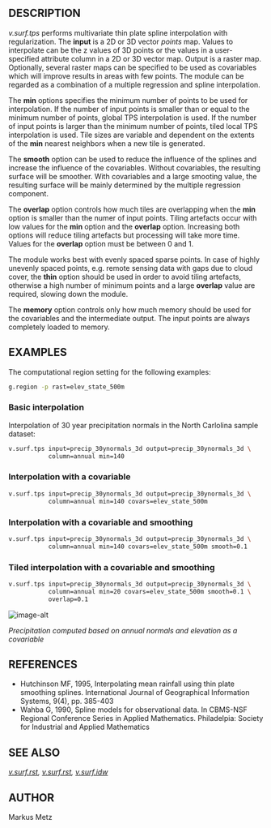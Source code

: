 ## DESCRIPTION

*v.surf.tps* performs multivariate thin plate spline interpolation with
regularization. The **input** is a 2D or 3D vector *points* map. Values
to interpolate can be the z values of 3D points or the values in a
user-specified attribute column in a 2D or 3D vector map. Output is a
raster map. Optionally, several raster maps can be specified to be used
as covariables which will improve results in areas with few points. The
module can be regarded as a combination of a multiple regression and
spline interpolation.

The **min** options specifies the minimum number of points to be used
for interpolation. If the number of input points is smaller than or
equal to the minimum number of points, global TPS interpolation is used.
If the number of input points is larger than the minimum number of
points, tiled local TPS interpolation is used. Tile sizes are variable
and dependent on the extents of the **min** nearest neighbors when a new
tile is generated.

The **smooth** option can be used to reduce the influence of the splines
and increase the influence of the covariables. Without covariables, the
resulting surface will be smoother. With covariables and a large
smooting value, the resulting surface will be mainly determined by the
multiple regression component.

The **overlap** option controls how much tiles are overlapping when the
**min** option is smaller than the numer of input points. Tiling
artefacts occur with low values for the **min** option and the
**overlap** option. Increasing both options will reduce tiling artefacts
but processing will take more time. Values for the **overlap** option
must be between 0 and 1.

The module works best with evenly spaced sparse points. In case of
highly unevenly spaced points, e.g. remote sensing data with gaps due to
cloud cover, the **thin** option should be used in order to avoid tiling
artefacts, otherwise a high number of minimum points and a large
**overlap** value are required, slowing down the module.

The **memory** option controls only how much memory should be used for
the covariables and the intermediate output. The input points are always
completely loaded to memory.

## EXAMPLES

The computational region setting for the following examples:

```sh
g.region -p rast=elev_state_500m
```

### Basic interpolation

Interpolation of 30 year precipitation normals in the North Carlolina
sample dataset:

```sh
v.surf.tps input=precip_30ynormals_3d output=precip_30ynormals_3d \
           column=annual min=140
```

### Interpolation with a covariable

```sh
v.surf.tps input=precip_30ynormals_3d output=precip_30ynormals_3d \
           column=annual min=140 covars=elev_state_500m
```

### Interpolation with a covariable and smoothing

```sh
v.surf.tps input=precip_30ynormals_3d output=precip_30ynormals_3d \
           column=annual min=140 covars=elev_state_500m smooth=0.1
```

### Tiled interpolation with a covariable and smoothing

```sh
v.surf.tps input=precip_30ynormals_3d output=precip_30ynormals_3d \
           column=annual min=20 covars=elev_state_500m smooth=0.1 \
           overlap=0.1
```

![image-alt](v_surf_tps.png)

*Precipitation computed based on annual normals and elevation as a
covariable*

## REFERENCES

- Hutchinson MF, 1995, Interpolating mean rainfall using thin plate
    smoothing splines. International Journal of Geographical Information
    Systems, 9(4), pp. 385-403
- Wahba G, 1990, Spline models for observational data. In CBMS-NSF
    Regional Conference Series in Applied Mathematics. Philadelpia:
    Society for Industrial and Applied Mathematics

## SEE ALSO

*[v.surf.rst](https://grass.osgeo.org/grass-stable/manuals/v.surf.rst.html),
[v.surf.rst](https://grass.osgeo.org/grass-stable/manuals/v.surf.bspline.html),
[v.surf.idw](https://grass.osgeo.org/grass-stable/manuals/v.surf.idw.html)*

## AUTHOR

Markus Metz
